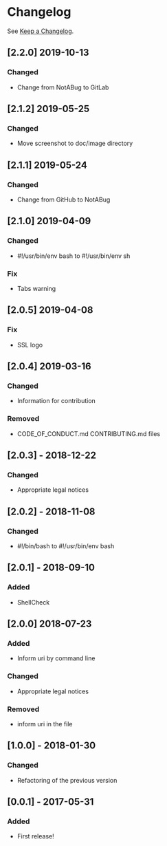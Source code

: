 # Changelog

See [Keep a Changelog](http://keepachangelog.com/).

## [2.2.0] 2019-10-13
### Changed
- Change from NotABug to GitLab 

## [2.1.2] 2019-05-25
### Changed
- Move screenshot to doc/image directory

## [2.1.1] 2019-05-24
### Changed
- Change from GitHub to NotABug

## [2.1.0] 2019-04-09
### Changed
- #!/usr/bin/env bash to #!/usr/bin/env sh

### Fix
- Tabs warning

## [2.0.5] 2019-04-08
### Fix
- SSL logo

## [2.0.4] 2019-03-16
### Changed
- Information for contribution

### Removed
- CODE_OF_CONDUCT.md CONTRIBUTING.md files

## [2.0.3] - 2018-12-22

### Changed
- Appropriate legal notices

## [2.0.2] - 2018-11-08

### Changed

- #!/bin/bash to #!/usr/bin/env bash

## [2.0.1] - 2018-09-10

### Added

- ShellCheck

## [2.0.0] 2018-07-23

### Added

- Inform uri by command line

### Changed

- Appropriate legal notices

### Removed

- inform uri in the file

## [1.0.0] - 2018-01-30

### Changed

- Refactoring of the previous version

## [0.0.1] - 2017-05-31

### Added

- First release!
